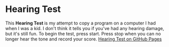 # Hearing Test

This <strong> Hearing Test </strong> is my attempt to copy a program on a computer I had when I was a kid. I don't think it tells you if you've had any hearing damage, but it's still fun. To begin the test, press start. Press stop when you can no longer hear the tone and record your score.  [Hearing Test on GitHub Pages][1]

[1]: https://thomstrub.github.io/hearing-test/
